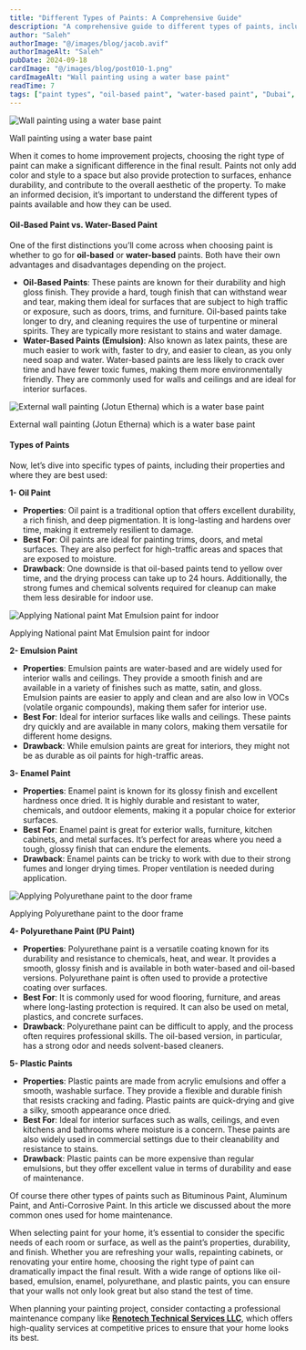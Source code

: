```yaml
---
title: "Different Types of Paints: A Comprehensive Guide"
description: "A comprehensive guide to different types of paints, including oil-based and water-based options, their properties, and best uses for home improvement."
author: "Saleh"
authorImage: "@/images/blog/jacob.avif"
authorImageAlt: "Saleh"
pubDate: 2024-09-18
cardImage: "@/images/blog/post010-1.png"
cardImageAlt: "Wall painting using a water base paint"
readTime: 7
tags: ["paint types", "oil-based paint", "water-based paint", "Dubai", "home improvement"]
---
```


![Wall painting using a water base paint](@/images/blog/post010-1.png "Wall painting using a water base paint")

Wall painting using a water base paint

When it comes to home improvement projects, choosing the right type of paint can make a significant difference in the final result. Paints not only add color and style to a space but also provide protection to surfaces, enhance durability, and contribute to the overall aesthetic of the property. To make an informed decision, it’s important to understand the different types of paints available and how they can be used.

#### Oil-Based Paint vs. Water-Based Paint

One of the first distinctions you’ll come across when choosing paint is whether to go for  **oil-based**  or  **water-based**  paints. Both have their own advantages and disadvantages depending on the project.

-   **Oil-Based Paints**: These paints are known for their durability and high gloss finish. They provide a hard, tough finish that can withstand wear and tear, making them ideal for surfaces that are subject to high traffic or exposure, such as doors, trims, and furniture. Oil-based paints take longer to dry, and cleaning requires the use of turpentine or mineral spirits. They are typically more resistant to stains and water damage.
-   **Water-Based Paints (Emulsion)**: Also known as latex paints, these are much easier to work with, faster to dry, and easier to clean, as you only need soap and water. Water-based paints are less likely to crack over time and have fewer toxic fumes, making them more environmentally friendly. They are commonly used for walls and ceilings and are ideal for interior surfaces.

![External wall painting (Jotun Etherna) which is a water base paint](https://img1.wsimg.com/isteam/ip/c49a412a-7d5c-4c86-b371-17b58bdd84ac/20230907_103702.jpg/:/cr=t:0%25,l:0%25,w:100%25,h:100%25/rs=w:1280 "External wall painting (Jotun Etherna) which is a water base paint")

External wall painting (Jotun Etherna) which is a water base paint

#### Types of Paints

Now, let’s dive into specific types of paints, including their properties and where they are best used:

**1- Oil Paint**

-   **Properties**: Oil paint is a traditional option that offers excellent durability, a rich finish, and deep pigmentation. It is long-lasting and hardens over time, making it extremely resilient to damage.
-   **Best For**: Oil paints are ideal for painting trims, doors, and metal surfaces. They are also perfect for high-traffic areas and spaces that are exposed to moisture.
-   **Drawback**: One downside is that oil-based paints tend to yellow over time, and the drying process can take up to 24 hours. Additionally, the strong fumes and chemical solvents required for cleanup can make them less desirable for indoor use.

  

![Applying National paint Mat Emulsion paint for indoor](https://img1.wsimg.com/isteam/ip/c49a412a-7d5c-4c86-b371-17b58bdd84ac/DSC_0036.jpg/:/rs=w:1280 "Applying National paint Mat Emulsion paint for indoor")

Applying National paint Mat Emulsion paint for indoor

**2- Emulsion Paint**

-   **Properties**: Emulsion paints are water-based and are widely used for interior walls and ceilings. They provide a smooth finish and are available in a variety of finishes such as matte, satin, and gloss. Emulsion paints are easier to apply and clean and are also low in VOCs (volatile organic compounds), making them safer for interior use.
-   **Best For**: Ideal for interior surfaces like walls and ceilings. These paints dry quickly and are available in many colors, making them versatile for different home designs.
-   **Drawback**: While emulsion paints are great for interiors, they might not be as durable as oil paints for high-traffic areas.

**3- Enamel Paint**

-   **Properties**: Enamel paint is known for its glossy finish and excellent hardness once dried. It is highly durable and resistant to water, chemicals, and outdoor elements, making it a popular choice for exterior surfaces.
-   **Best For**: Enamel paint is great for exterior walls, furniture, kitchen cabinets, and metal surfaces. It’s perfect for areas where you need a tough, glossy finish that can endure the elements.
-   **Drawback**: Enamel paints can be tricky to work with due to their strong fumes and longer drying times. Proper ventilation is needed during application.

  

![Applying Polyurethane paint to the door frame](https://img1.wsimg.com/isteam/ip/c49a412a-7d5c-4c86-b371-17b58bdd84ac/IMG-20240908-WA0033.jpg/:/rs=w:1280 "Applying Polyurethane paint to the door frame")

Applying Polyurethane paint to the door frame

**4- Polyurethane Paint (PU Paint)**

-   **Properties**: Polyurethane paint is a versatile coating known for its durability and resistance to chemicals, heat, and wear. It provides a smooth, glossy finish and is available in both water-based and oil-based versions. Polyurethane paint is often used to provide a protective coating over surfaces.
-   **Best For**: It is commonly used for wood flooring, furniture, and areas where long-lasting protection is required. It can also be used on metal, plastics, and concrete surfaces.
-   **Drawback**: Polyurethane paint can be difficult to apply, and the process often requires professional skills. The oil-based version, in particular, has a strong odor and needs solvent-based cleaners.

**5- Plastic Paints**

-   **Properties**: Plastic paints are made from acrylic emulsions and offer a smooth, washable surface. They provide a flexible and durable finish that resists cracking and fading. Plastic paints are quick-drying and give a silky, smooth appearance once dried.
-   **Best For**: Ideal for interior surfaces such as walls, ceilings, and even kitchens and bathrooms where moisture is a concern. These paints are also widely used in commercial settings due to their cleanability and resistance to stains.
-   **Drawback**: Plastic paints can be more expensive than regular emulsions, but they offer excellent value in terms of durability and ease of maintenance.

Of course there other types of paints such as Bituminous Paint, Aluminum Paint, and Anti-Corrosive Paint. In this article we discussed about the more common ones used for home maintenance.

When selecting paint for your home, it’s essential to consider the specific needs of each room or surface, as well as the paint’s properties, durability, and finish. Whether you are refreshing your walls, repainting cabinets, or renovating your entire home, choosing the right type of paint can dramatically impact the final result. With a wide range of options like oil-based, emulsion, enamel, polyurethane, and plastic paints, you can ensure that your walls not only look great but also stand the test of time.

When planning your painting project, consider contacting a professional maintenance company like  [**Renotech Technical Services LLC**](https://dxbrenovations.ae/contact-us), which offers high-quality services at competitive prices to ensure that your home looks its best.